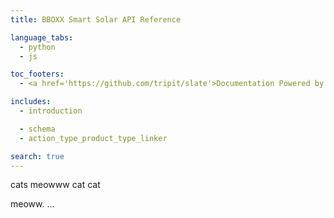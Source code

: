 ```yaml
---
title: BBOXX Smart Solar API Reference

language_tabs:
  - python
  - js

toc_footers:
  - <a href='https://github.com/tripit/slate'>Documentation Powered by Slate</a>

includes:
  - introduction

  - schema
  - action_type_product_type_linker

search: true
---
```

cats
meowww  cat
cat

meoww.
...

